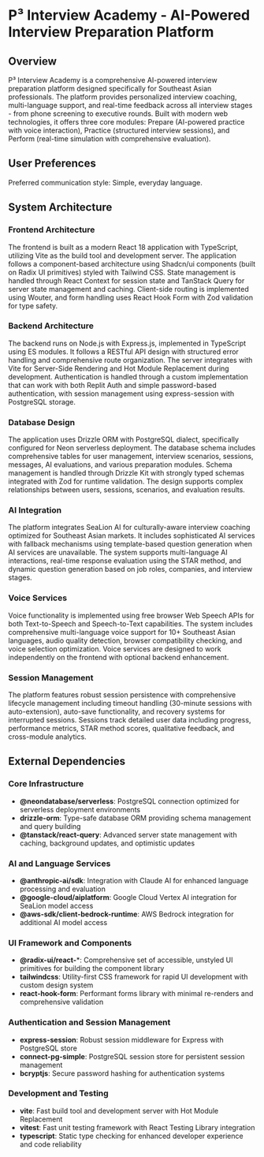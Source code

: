 # P³ Interview Academy - AI-Powered Interview Preparation Platform

## Overview

P³ Interview Academy is a comprehensive AI-powered interview preparation platform designed specifically for Southeast Asian professionals. The platform provides personalized interview coaching, multi-language support, and real-time feedback across all interview stages - from phone screening to executive rounds. Built with modern web technologies, it offers three core modules: Prepare (AI-powered practice with voice interaction), Practice (structured interview sessions), and Perform (real-time simulation with comprehensive evaluation).

## User Preferences

Preferred communication style: Simple, everyday language.

## System Architecture

### Frontend Architecture
The frontend is built as a modern React 18 application with TypeScript, utilizing Vite as the build tool and development server. The application follows a component-based architecture using Shadcn/ui components (built on Radix UI primitives) styled with Tailwind CSS. State management is handled through React Context for session state and TanStack Query for server state management and caching. Client-side routing is implemented using Wouter, and form handling uses React Hook Form with Zod validation for type safety.

### Backend Architecture  
The backend runs on Node.js with Express.js, implemented in TypeScript using ES modules. It follows a RESTful API design with structured error handling and comprehensive route organization. The server integrates with Vite for Server-Side Rendering and Hot Module Replacement during development. Authentication is handled through a custom implementation that can work with both Replit Auth and simple password-based authentication, with session management using express-session with PostgreSQL storage.

### Database Design
The application uses Drizzle ORM with PostgreSQL dialect, specifically configured for Neon serverless deployment. The database schema includes comprehensive tables for user management, interview scenarios, sessions, messages, AI evaluations, and various preparation modules. Schema management is handled through Drizzle Kit with strongly typed schemas integrated with Zod for runtime validation. The design supports complex relationships between users, sessions, scenarios, and evaluation results.

### AI Integration
The platform integrates SeaLion AI for culturally-aware interview coaching optimized for Southeast Asian markets. It includes sophisticated AI services with fallback mechanisms using template-based question generation when AI services are unavailable. The system supports multi-language AI interactions, real-time response evaluation using the STAR method, and dynamic question generation based on job roles, companies, and interview stages.

### Voice Services
Voice functionality is implemented using free browser Web Speech APIs for both Text-to-Speech and Speech-to-Text capabilities. The system includes comprehensive multi-language voice support for 10+ Southeast Asian languages, audio quality detection, browser compatibility checking, and voice selection optimization. Voice services are designed to work independently on the frontend with optional backend enhancement.

### Session Management
The platform features robust session persistence with comprehensive lifecycle management including timeout handling (30-minute sessions with auto-extension), auto-save functionality, and recovery systems for interrupted sessions. Sessions track detailed user data including progress, performance metrics, STAR method scores, qualitative feedback, and cross-module analytics.

## External Dependencies

### Core Infrastructure
- **@neondatabase/serverless**: PostgreSQL connection optimized for serverless deployment environments
- **drizzle-orm**: Type-safe database ORM providing schema management and query building
- **@tanstack/react-query**: Advanced server state management with caching, background updates, and optimistic updates

### AI and Language Services  
- **@anthropic-ai/sdk**: Integration with Claude AI for enhanced language processing and evaluation
- **@google-cloud/aiplatform**: Google Cloud Vertex AI integration for SeaLion model access
- **@aws-sdk/client-bedrock-runtime**: AWS Bedrock integration for additional AI model access

### UI Framework and Components
- **@radix-ui/react-***: Comprehensive set of accessible, unstyled UI primitives for building the component library
- **tailwindcss**: Utility-first CSS framework for rapid UI development with custom design system
- **react-hook-form**: Performant forms library with minimal re-renders and comprehensive validation

### Authentication and Session Management
- **express-session**: Robust session middleware for Express with PostgreSQL store
- **connect-pg-simple**: PostgreSQL session store for persistent session management
- **bcryptjs**: Secure password hashing for authentication systems

### Development and Testing
- **vite**: Fast build tool and development server with Hot Module Replacement
- **vitest**: Fast unit testing framework with React Testing Library integration
- **typescript**: Static type checking for enhanced developer experience and code reliability